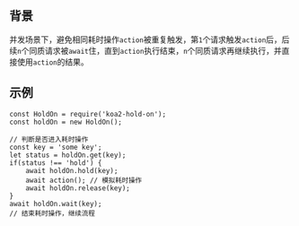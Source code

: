## 背景
并发场景下，避免相同耗时操作`action`被重复触发，第`1`个请求触发`action`后，后续`n`个同质请求被`await`住，直到`action`执行结束，`n`个同质请求再继续执行，并直接使用`action`的结果。

## 示例
```
const HoldOn = require('koa2-hold-on');
const holdOn = new HoldOn();

// 判断是否进入耗时操作
const key = 'some key';
let status = holdOn.get(key);
if(status !== 'hold') {
    await holdOn.hold(key);
    await action(); // 模拟耗时操作
    await holdOn.release(key);
}
await holdOn.wait(key);
// 结束耗时操作，继续流程
```
